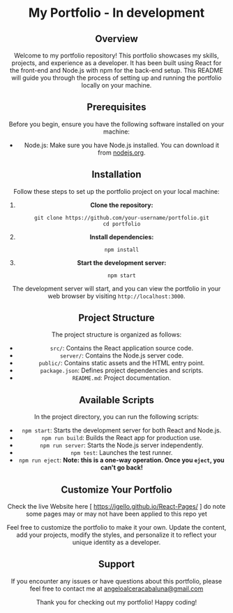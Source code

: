 <div align="center">
  <h1>My Portfolio - In development</h1>

## Overview

Welcome to my portfolio repository! This portfolio showcases my skills, projects, and experience as a developer. It has been built using React for the front-end and Node.js with npm for the back-end setup. This README will guide you through the process of setting up and running the portfolio locally on your machine.

## Prerequisites

Before you begin, ensure you have the following software installed on your machine:

- Node.js: Make sure you have Node.js installed. You can download it from [nodejs.org](https://nodejs.org/).

## Installation

Follow these steps to set up the portfolio project on your local machine:

1. **Clone the repository:**
   ```
   git clone https://github.com/your-username/portfolio.git
   cd portfolio
   ```

2. **Install dependencies:**
   ```
   npm install
   ```

3. **Start the development server:**
   ```
   npm start
   ```

The development server will start, and you can view the portfolio in your web browser by visiting `http://localhost:3000`.

## Project Structure

The project structure is organized as follows:

- `src/`: Contains the React application source code.
- `server/`: Contains the Node.js server code.
- `public/`: Contains static assets and the HTML entry point.
- `package.json`: Defines project dependencies and scripts.
- `README.md`: Project documentation.

## Available Scripts

In the project directory, you can run the following scripts:

- `npm start`: Starts the development server for both React and Node.js.
- `npm run build`: Builds the React app for production use.
- `npm run server`: Starts the Node.js server independently.
- `npm test`: Launches the test runner.
- `npm run eject`: **Note: this is a one-way operation. Once you `eject`, you can't go back!**

## Customize Your Portfolio

Check the live Website here [ https://jgello.github.io/React-Pages/ ] do note some pages may or may not have been applied to this repo yet

Feel free to customize the portfolio to make it your own. Update the content, add your projects, modify the styles, and personalize it to reflect your unique identity as a developer.

## Support

If you encounter any issues or have questions about this portfolio, please feel free to contact me at angeloalceracabaluna@gmail.com

Thank you for checking out my portfolio! Happy coding!
